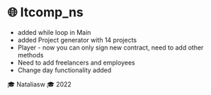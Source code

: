 # :globe_with_meridians: Itcomp_ns

* added while loop in Main
* added Project generator with 14 projects
* Player - now you can only sign new contract,
  need to add other methods
* Need to add freelancers and employees
* Change day functionality added

:mortar_board: Nataliasw :mortar_board: 2022